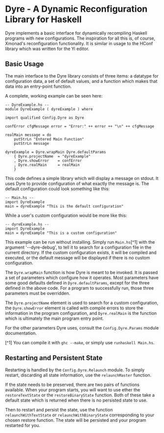 Dyre - A Dynamic Reconfiguration Library for Haskell
====================================================

Dyre implements a basic interface for dynamically recompiling Haskell programs
with new configurations. The inspiration for all this is, of course, Xmonad's
reconfiguration functionality. It is similar in usage to the HConf library
which was written for the Yi editor.

Basic Usage
-----------

The main interface to the Dyre library consists of three items: a datatype for
configuration data, a set of default values, and a function which makes that data
into an entry-point function.

A complete, working example can be seen here:

    -- DyreExample.hs --
    module DyreExample ( dyreExample ) where

    import qualified Config.Dyre as Dyre

    confError cfgMessage error = "Error:" ++ error ++ "\n" ++ cfgMessage

    realMain message = do
        putStrLn "Entered Main Function"
        putStrLn message

    dyreExample = Dyre.wrapMain Dyre.defaultParams
        { Dyre.projectName  = "dyreExample"
        , Dyre.showError    = confError
        , Dyre.realMain     = realMain
        }

This code defines a simple library which will display a message on stdout. It
uses Dyre to provide configuration of what exactly the message is. The default
configuration could look something like this:

    -- Main.hs --
    import DyreExample
    main = dyreExample "This is the default configuration"

While a user's custom configuration would be more like this:

    -- dyreExample.hs --
    import DyreExample
    main = dyreExample "This is a custom configuration"

This example can be run without installing. Simply run `Main.hs`[^1] with the
argument '--dyre-debug', to tell it to search for a configuration file in the
current directory. If the custom configuration exists, it will be compiled and
executed, or the default message will be displayed if there is no custom
configuration.

The `Dyre.wrapMain` function is how Dyre is meant to be invoked. It is passed
a set of parameters which configure how it operates. Most parameters have some
good defaults defined in `Dyre.defaultParams`, except for the three defined in
the above code. For a program to successfully run, those three parameters must
be overridden.

The `Dyre.projectName` element is used to search for a custom configuration, the
`Dyre.showError` element is called with compile errors to store the information
in the program configuration, and `Dyre.realMain` is the function which is
ultimately the main program entry point.

For the other parameters Dyre uses, consult the `Config.Dyre.Params` module
documentation.

[^1] You can compile it with `ghc --make`, or simply use `runhaskell Main.hs`.

Restarting and Persistent State
-------------------------------

Restarting is handled by the `Config.Dyre.Relaunch` module. To simply restart,
discarding all state information, use the `relaunchMaster` function.

If the state needs to be preserved, there are two pairs of functions available.
When your program starts, you will want to use ether the `restoreTextState` or
the `restoreBinaryState` function. Both of these take a default state which is
returned when there is no persisted state to use.

Then to restart and persist the state, use the function `relaunchWithTextState`
or `relaunchWithBinaryState` corresponding to your chosen restore function. The
state will be persisted and your program restarted for you.
